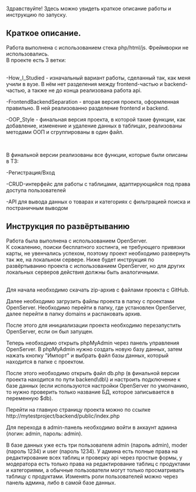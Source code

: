 <p>Здравствуйте! Здесь можно увидеть краткое описание работы и инструкцию по запуску.</p> 

<h2>Краткое описание.</h2>
<div>Работа выполнена с использованием стека php/html/js. Фреймворки не использовались.</div>
<div>В проекте есть 3 ветки:</div><br>
<p>-How_I_Studied - изначальный вариант работы, сделанный так, как меня учили в вузе. В нём нет разделения между frontend-частью и backend-частью, а также не до конца реализована работа api.</p>
<p>-FrontendBackendSeparation - вторая версия проекта, оформленная правильно. В ней реализованно разделение frontend и backend.</p>
<p>-OOP_Style - финальная версия проекта, в которой такие функции, как добавление, изменение и удаление данных в таблицах, реализованы методами ООП и сгруппированы в один файл.</p><br>
<p>В финальной версии реализованы все функции, которые были описаны в ТЗ:</p>
<p>-Регистрация/Вход</p>
<p>-CRUD-интерфейс для работы с таблицами, адаптирующийся под права доступа пользователей</p>
<p>-API для вывода данных о товарах и категориях с фильтрацией поиска и постраничным выводом</p>

<h2>Инструкция по развёртыванию</h2>
<div>Работа была выполнена с использованием OpenServer.</div>
<div>К сожалению, поиски бесплатного хостинга, не требующего привязки карты, не увенчались успехом, поэтому проект необходимо развернуть так же, на локальном сервере. Ниже будет инструкция по развёртыванию проекта с использованием OpenServer, но для других локальных серверов действия должны быть аналогичными.</div><br>
<p>Для начала необходимо скачать zip-архив с файлами проекта с GitHub.</p>
<p>Далее необходимо загрузить файлы проекта в папку с проектами OpenServer. Необходимо перейти в папку, где установлен OpenServer, далее перейти в папку domains и распаковать архив.</p>
<p>После этого для инициализации проекта необходимо перезапустить OpenServer, если он был запущен.</p>
<p>Теперь необходимо открыть phpMyAdmin через панель управления OpenServer. В phpMyAdmin нужно создать новую базу данных, затем нажать кнопку "Импорт" и выбрать файл базы данных, который находится в папке с проектом.</p>
<p>После этого необходимо открыть файл db.php (в финальной версии проекта находится по пути backend\db\) и настроить подключение к базе данных (если используются настройки OpenServer по умолчанию, то нужно проверить только название БД, которое записывается в переменную $db).</p>
<p>Перейти на главную страницу проекта можно по ссылке http://mytestproject/backend/public/index.php</p>
<p>Для перехода в admin-панель необходимо войти в аккаунт админа (логин: admin, пароль: admin).</p>
<p>В базе данных уже есть три пользователя admin (пароль admin), moder (пароль 1234) и user (пароль 1234). У админа есть полные права на редактирование всех таблиц и проверку api через простые формы, у модератора есть только права на редактирование таблиц с продуктами и категориями, а обычные пользователи могут только просматривать таблицу с продуктами. Изменять роли пользователей можно через панель админа, либо в самой базе данных.</p>
